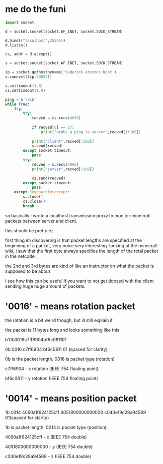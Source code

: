 # me do the funi 

```py
import socket

d = socket.socket(socket.AF_INET, socket.SOCK_STREAM)

d.bind(("localhost",25565))
d.listen()

cs, addr = d.accept()

s = socket.socket(socket.AF_INET, socket.SOCK_STREAM)

ip = socket.gethostbyname('luderick.aternos.host')
s.connect((ip,50853))

s.settimeout(1.0)
cs.settimeout(1.0)

ping = b'\x1b'
while True:
    try:
        try:
            recved = cs.recv(4096)
            
            if recved[0] == 27:
                print("probs a ping to server",recved[1:100])
                
            print("client",recved[:100])
            s.send(recved)
        except socket.timeout:
            pass
        try:
            recved = s.recv(4096)
            print("server",recved[:100])

            cs.send(recved)
        except socket.timeout:
            pass
    except KeyboardInterrupt:
        s.close()
        cs.close()
        break
```
so basically i wrote a localhost transmission proxy to monitor minecraft packets between server and client.


this should be pretty ez 


first thing im discovering is that packet lengths are specified at the beginning of a packet, very noice very interesting. looking at the minecraft wiki, i saw that the first byte always specifies the length of the total packet in the netcode.

the 2nd and 3rd bytes are kind of like an instructor on what the packet is supposed to be about

i see how this can be useful if you want to not get ddosed with the client sending huge huge amount of packets.

# '0016' - means rotation packet

the rotation is a bit weird though, but ill still explain it

the packet is 11 bytes long and looks something like this

b'0b0016c7ff6904bf6c081101' 

0b 0016 c7ff6904 bf6c0811 01 (spaced for clarity)

0b is the packet length, 0016 is packet type (rotation)

c7ff6904 - x rotation (IEEE 754 floating point)

bf6c0811 - y rotation (IEEE 754 floating point)

# '0014' - means position packet

1b 0014 4050a1f624125cff 4051800000000000 c040e19c28a94569 01(spaced for clarity)

1b is packet length, 0014 is packet type (position).

4050a1f624125cff - x (IEEE 754 double)

4051800000000000 - y (IEEE 754 double)

c040e19c28a94569 - z (IEEE 754 double)






